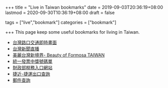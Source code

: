 +++
title = "Live in Taiwan bookmarks"
date = 2019-09-03T20:36:19+08:00
lastmod = 2020-09-30T10:36:19+08:00
draft = false

tags = ["live","bookmark"]
categories = ["bookmark"]

+++
This page keep some useful bookmarks for living in Taiwan.

- [台灣路口交通即時畫面](https://cctv.taskinghouse.com/)
- [台灣新聞直播](https://cctv.taskinghouse.com/tv/)
- [美麗台灣新境界- Beauty of Formosa TAIWAN](https://www.twbest1.com/)
- [統一發票中獎號碼單](https://www.etax.nat.gov.tw/etw-main/web/ETW183W1/)
- [財政部稅務入口網站](https://www.etax.nat.gov.tw/etwmain/?orgId=FDC)
- [捷近-捷運出口查詢](https://mrtexit.com/?dest=%E5%B8%AB%E5%A4%A7%E5%85%AC%E9%A4%A8%E6%A0%A1%E5%8D%80)
- [郵件查詢](http://postserv.post.gov.tw/pstmail/main_mail.html)


